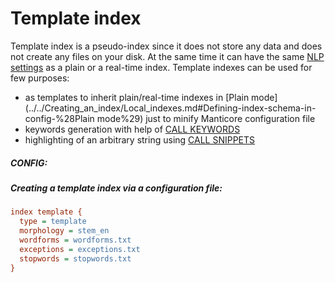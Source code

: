 # Template index

<!-- example template -->
 Template index is a pseudo-index since it does not store any data and does not create any files on your disk. At the same time it can have the same [NLP settings](../../Creating_an_index/Local_indexes/Plain_and_real-time_index_settings.md#Natural-language-processing-specific-settings) as a plain or a real-time index. Template indexes can be used for few purposes:
 
* as templates to inherit plain/real-time indexes in [Plain mode](../../Creating_an_index/Local_indexes.md#Defining-index-schema-in-config-%28Plain mode%29) just to minify Manticore configuration file
* keywords generation with help of [CALL KEYWORDS](../../Searching/Autocomplete.md#CALL-KEYWORDS)
* highlighting of an arbitrary string using [CALL SNIPPETS](../../Searching/Highlighting.md#CALL-SNIPPETS)


<!-- intro -->
##### CONFIG:

<!-- request CONFIG -->
##### Creating a template index via a configuration file:

```ini
index template {
  type = template
  morphology = stem_en
  wordforms = wordforms.txt
  exceptions = exceptions.txt
  stopwords = stopwords.txt
}
```
<!-- end -->
